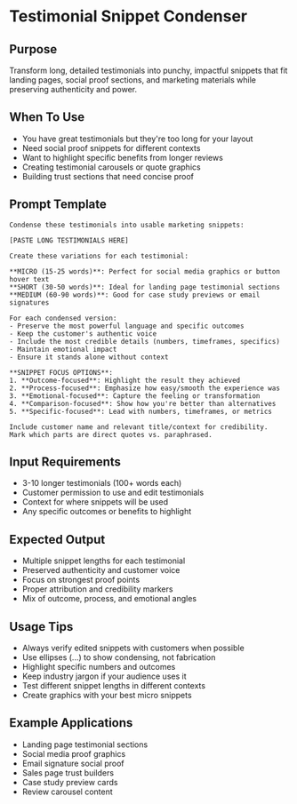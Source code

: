 # Testimonial Snippet Condenser

## Purpose
Transform long, detailed testimonials into punchy, impactful snippets that fit landing pages, social proof sections, and marketing materials while preserving authenticity and power.

## When To Use
- You have great testimonials but they're too long for your layout
- Need social proof snippets for different contexts
- Want to highlight specific benefits from longer reviews
- Creating testimonial carousels or quote graphics
- Building trust sections that need concise proof

## Prompt Template

```
Condense these testimonials into usable marketing snippets:

[PASTE LONG TESTIMONIALS HERE]

Create these variations for each testimonial:

**MICRO (15-25 words)**: Perfect for social media graphics or button hover text
**SHORT (30-50 words)**: Ideal for landing page testimonial sections
**MEDIUM (60-90 words)**: Good for case study previews or email signatures

For each condensed version:
- Preserve the most powerful language and specific outcomes
- Keep the customer's authentic voice
- Include the most credible details (numbers, timeframes, specifics)
- Maintain emotional impact
- Ensure it stands alone without context

**SNIPPET FOCUS OPTIONS**:
1. **Outcome-focused**: Highlight the result they achieved
2. **Process-focused**: Emphasize how easy/smooth the experience was
3. **Emotional-focused**: Capture the feeling or transformation
4. **Comparison-focused**: Show how you're better than alternatives
5. **Specific-focused**: Lead with numbers, timeframes, or metrics

Include customer name and relevant title/context for credibility.
Mark which parts are direct quotes vs. paraphrased.
```

## Input Requirements
- 3-10 longer testimonials (100+ words each)
- Customer permission to use and edit testimonials
- Context for where snippets will be used
- Any specific outcomes or benefits to highlight

## Expected Output
- Multiple snippet lengths for each testimonial
- Preserved authenticity and customer voice
- Focus on strongest proof points
- Proper attribution and credibility markers
- Mix of outcome, process, and emotional angles

## Usage Tips
- Always verify edited snippets with customers when possible
- Use ellipses (...) to show condensing, not fabrication
- Highlight specific numbers and outcomes
- Keep industry jargon if your audience uses it
- Test different snippet lengths in different contexts
- Create graphics with your best micro snippets

## Example Applications
- Landing page testimonial sections
- Social media proof graphics
- Email signature social proof
- Sales page trust builders
- Case study preview cards
- Review carousel content